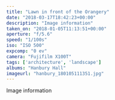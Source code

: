 ```yaml
---
title: "Lawn in front of the Orangery"
date: "2018-03-17T18:42:23+00:00"
description: "Image information"
taken_on: "2018-01-05T11:13:51+00:00"
aperture: "f/5.6"
speed: "1/100s"
iso: "ISO 500"
expcomp: "0 ev"
camera: "Fujifilm X100T"
tags: ['architecture', 'landscape']
albums: "Hanbury Hall"
imageurl: "hanbury_180105111351.jpg"
---
```


Image information